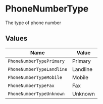 # PhoneNumberType

The type of phone number


## Values

| Name                      | Value                     |
| ------------------------- | ------------------------- |
| `PhoneNumberTypePrimary`  | Primary                   |
| `PhoneNumberTypeLandline` | Landline                  |
| `PhoneNumberTypeMobile`   | Mobile                    |
| `PhoneNumberTypeFax`      | Fax                       |
| `PhoneNumberTypeUnknown`  | Unknown                   |